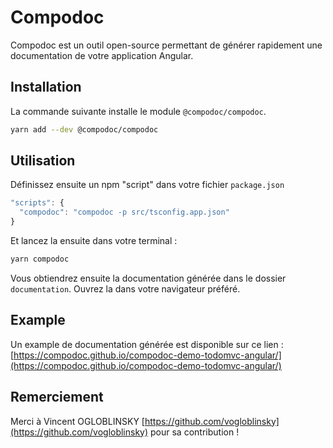 # Compodoc

Compodoc est un outil open-source permettant de générer rapidement une documentation de votre application Angular.

## Installation

La commande suivante installe le module `@compodoc/compodoc`.

```bash
yarn add --dev @compodoc/compodoc
```

## Utilisation

Définissez ensuite un npm "script" dans votre fichier `package.json`

```javascript
"scripts": {
  "compodoc": "compodoc -p src/tsconfig.app.json"
}
```

Et lancez la ensuite dans votre terminal :

```bash
yarn compodoc
```

Vous obtiendrez ensuite la documentation générée dans le dossier `documentation`. Ouvrez la dans votre navigateur préféré.

## Example

Un example de documentation générée est disponible sur ce lien : [https://compodoc.github.io/compodoc-demo-todomvc-angular/](https://compodoc.github.io/compodoc-demo-todomvc-angular/)

## Remerciement

Merci à Vincent OGLOBLINSKY [https://github.com/vogloblinsky](https://github.com/vogloblinsky) pour sa contribution !

